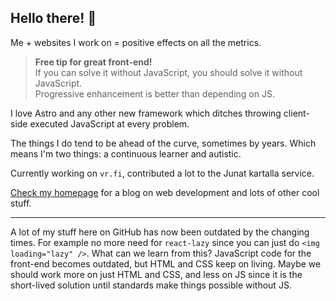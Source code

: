 ## Hello there! 👋

Me + websites I work on = positive effects on all the metrics.

> **Free tip for great front-end!**<br />
> If you can solve it without JavaScript, you should solve it without JavaScript.<br />
> Progressive enhancement is better than depending on JS.

I love Astro and any other new framework which ditches throwing client-side executed JavaScript at every problem.

The things I do tend to be ahead of the curve, sometimes by years. Which means I'm two things: a continuous learner and autistic.

Currently working on `vr.fi`, contributed a lot to the Junat kartalla service.

[Check my homepage](https://vesa.piittinen.name) for a blog on web development and lots of other cool stuff.

---

A lot of my stuff here on GitHub has now been outdated by the changing times. For example no more need for `react-lazy` since you can just do `<img loading="lazy" />`. What can we learn from this? JavaScript code for the front-end becomes outdated, but HTML and CSS keep on living. Maybe we should work more on just HTML and CSS, and less on JS since it is the short-lived solution until standards make things possible without JS.
